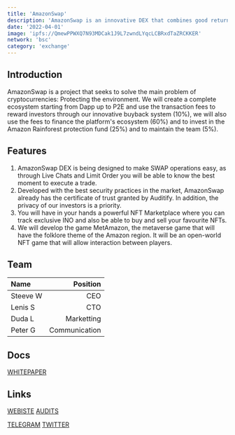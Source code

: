 ```yaml
---
title: 'AmazonSwap'
description: 'AmazonSwap is an innovative DEX that combines good returns for investors and the smart use of fees to create a sustainable ecosystem'
date: '2022-04-01'
image: 'ipfs://QmewPPWXQ7N93MDCak1J9L7zwndLYqcLCBRxdTaZRCKKER'
network: 'bsc'
category: 'exchange'
---
```


## Introduction
AmazonSwap is a project that seeks to solve the main problem of cryptocurrencies: Protecting the environment. We will create a complete ecosystem starting from Dapp up to P2E and use the transaction fees to reward investors through our innovative buyback system (10%), we will also use the fees to finance the platform's ecosystem (60%) and to invest in the Amazon Rainforest protection fund (25%) and to maintain the team (5%).


## Features
1. AmazonSwap DEX is being designed to make SWAP operations easy, as through Live Chats and Limit Order you will be able to know the best moment to execute a trade.
2. Developed with the best security practices in the market, AmazonSwap already has the certificate of trust granted by Auditify. In addition, the privacy of our investors is a priority.
3. You will have in your hands a powerful NFT Marketplace where you can track exclusive INO and also be able to buy and sell your favourite NFTs.
4. We will develop the game MetAmazon, the metaverse game that will have the folklore theme of the Amazon region. It will be an open-world NFT game that will allow interaction between players.



## Team

| Name  |  Position |
|:---|---:|
|Steeve W| CEO |
|Lenis S| CTO |
|Duda L | Marketting |
|Peter G | Communication |

## Docs

[WHITEPAPER](ipfs://QmZ5oCqaXz3xpbxzCnJnHmuxBuBSNaZHZ9nJTdWe3jaQwG)

## Links

[WEBISTE](https://amazonswap.net/)
[AUDITS](https://auditify.org/projects/amazonswap)

[TELEGRAM](https://t.co/MMaqohm5Cm)
[TWITTER](https://twitter.com/amazonswap)